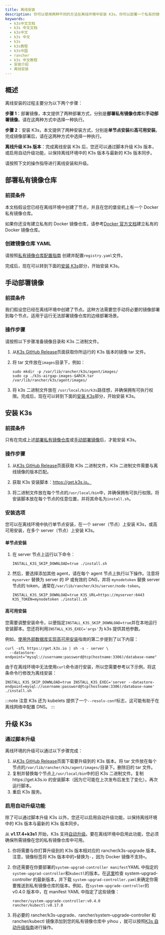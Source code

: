 ```yaml
---
title: 离线安装
description: 你可以使用两种不同的方法在离线环境中安装 K3s。你可以部署一个私有的镜像仓库和 mirror docker.io，或者你可以手动部署镜像，比如用于小型集群。
keywords:
  - k3s中文文档
  - k3s 中文文档
  - k3s中文
  - k3s 中文
  - k3s
  - k3s教程
  - k3s中国
  - rancher
  - k3s 中文教程
  - 安装介绍
  - 离线安装
---
```


## 概述

离线安装的过程主要分为以下两个步骤：

**步骤 1**：部署镜像，本文提供了两种部署方式，分别是**部署私有镜像仓库**和**手动部署镜像**。请在这两种方式中选择一种执行。

**步骤 2**：安装 K3s，本文提供了两种安装方式，分别是**单节点安装**和**高可用安装**。完成镜像部署后，请在这两种方式中选择一种执行。

**离线升级 K3s 版本**：完成离线安装 K3s 后，您还可以通过脚本升级 K3s 版本，或启用自动升级功能，以保持离线环境中的 K3s 版本与最新的 K3s 版本同步。

请按照下文的操作指导进行离线安装和升级。

## 部署私有镜像仓库

### 前提条件

本文档假设您已经在离线环境中创建了节点，并且在您的堡垒机上有一个 Docker 私有镜像仓库。

如果你还没有建立私有的 Docker 镜像仓库，请参考[Docker 官方文档](https://docs.docker.com/registry/deploying/#run-an-externally-accessible-registry)建立私有的 Docker 镜像仓库。

### 创建镜像仓库 YAML

请按照[私有镜像仓库配置指南](/docs/k3s/installation/private-registry/_index) 创建并配置`registry.yaml`文件。

完成后，现在可以转到下面的[安装 K3s](#安装-k3s)部分，开始安装 K3s。

## 手动部署镜像

### 前提条件

我们假设您已经在离线环境中创建了节点。这种方法需要您手动将必要的镜像部署到每个节点，适用于运行无法部署镜像仓库的边缘部署场景。

### 操作步骤

请按照以下步骤准备镜像目录和 K3s 二进制文件。

1. 从[K3s GitHub Release](https://github.com/rancher/k3s/releases)页面获取你所运行的 K3s 版本的镜像 tar 文件。

1. 将 tar 文件放在`images`目录下，例如：

   ```shell
   sudo mkdir -p /var/lib/rancher/k3s/agent/images/
   sudo cp ./k3s-airgap-images-$ARCH.tar /var/lib/rancher/k3s/agent/images/
   ```

1. 将 k3s 二进制文件放在 `/usr/local/bin/k3s`路径想，并确保拥有可执行权限。完成后，现在可以转到下面的[安装 K3s](#安装-k3s)部分，开始安装 K3s。

## 安装 K3s

### 前提条件

只有在完成上述[部署私有镜像仓库](#部署私有镜像仓库)或[手动部署镜像](#手手动部署镜像)后，才能安装 K3s。

### 操作步骤

1. 从[K3s GitHub Release](https://github.com/rancher/k3s/releases)页面获取 K3s 二进制文件，K3s 二进制文件需要与离线镜像的版本匹配。

1. 获取 K3s 安装脚本：https://get.k3s.io。

1. 将二进制文件放在每个节点的`/usr/local/bin`中，并确保拥有可执行权限。将安装脚本放在每个节点的任意位置，并将其命名为`install.sh`。

### 安装选项

您可以在离线环境中执行单节点安装，在一个 server（节点）上安装 K3s，或高可用安装，在多个 server（节点）上安装 K3s。

#### 单节点安装

1. 在 server 节点上运行以下命令：

   ```
   INSTALL_K3S_SKIP_DOWNLOAD=true ./install.sh
   ```

2. 然后，要选择添加其他 agent，请在每个 agent 节点上执行以下操作。注意将 `myserver` 替换为 server 的 IP 或有效的 DNS，并将 `mynodetoken` 替换 server 节点的 token，通常在`/var/lib/rancher/k3s/server/node-token`。

   ```
   INSTALL_K3S_SKIP_DOWNLOAD=true K3S_URL=https://myserver:6443 K3S_TOKEN=mynodetoken ./install.sh
   ```

#### 高可用安装

您需要调整安装命令，以便指定`INSTALL_K3S_SKIP_DOWNLOAD=true`并在本地运行安装脚本。您还将利用`INSTALL_K3S_EXEC='args'`为 k3s 提供其他参数。

例如，[使用外部数据库实现高可用安装](/docs/k3s/installation/ha/_index)指南的第二步提到了以下内容：

```
curl -sfL https://get.k3s.io | sh -s - server \
  --datastore-endpoint="mysql://username:password@tcp(hostname:3306)/database-name"
```

由于在离线环境中无法使用`curl`命令进行安装，所以您需要参考以下示例，将这条命令行修改为离线安装：

```
INSTALL_K3S_SKIP_DOWNLOAD=true INSTALL_K3S_EXEC='server --datastore-endpoint=mysql://username:password@tcp(hostname:3306)/database-name' ./install.sh
```

:::note 注意
K3s 还为 kubelets 提供了一个`--resolv-conf`标志，这可能有助于在离线网络中配置 DNS。
:::

## 升级 K3s

### 通过脚本升级

离线环境的升级可以通过以下步骤完成：

1. 从[K3s GitHub Release](https://github.com/rancher/k3s/releases)页面下载要升级到的 K3s 版本。将 tar 文件放在每个节点的`/var/lib/rancher/k3s/agent/images/`目录下。删除旧的 tar 文件。
2. 复制并替换每个节点上`/usr/local/bin`中的旧 K3s 二进制文件。复制https://get.k3s.io 的安装脚本（因为它可能在上次发布后发生了变化）。再次运行脚本。
3. 重启 K3s 服务。

### 启用自动升级功能

除了可以通过脚本升级 K3s 以外，您还可以启用自动升级功能，以保持离线环境中的 K3s 版本与最新的 K3s 版本同步。

从 **v1.17.4+k3s1** 开始，K3s 支持[自动升级](/docs/k3s/upgrades/automated/_index)。要在离线环境中启用此功能，您必须确保所需镜像在您的私有镜像仓库中可用。

1. 你将需要与你打算升级到的 K3s 版本相对应的 rancher/k3s-upgrade 版本。注意，镜像标签将 K3s 版本中的`+`替换为`-`，因为 Docker 镜像不支持`+`。

1. 你还需要在你要部署的`system-upgrad-controller manifest`YAML 中指定的 `system-upgrad-controller`和`kubectl`的版本。在[这里](https://github.com/rancher/system-upgrade-controller/releases/latest)检查 system-upgrad-controller 的最新版本，并下载 `system-upgrad-controller.yaml`来确定你需要推送到私有镜像仓库的版本。例如，在`system-upgrade-controller`的 v0.4.0 版本中，在 manifest YAML 中指定了这些镜像：

   ```shell
   rancher/system-upgrade-controller:v0.4.0
   rancher/kubectl:v0.17.0
   ```

1. 将必要的 rancher/k3s-upgrade、rancher/system-upgrade-controller 和 rancher/kubectl 镜像添加到您的私有镜像仓库中 yihou ，就可以按照[K3s 自动升级指南](/docs/k3s/upgrades/automated/_index)进行操作。
